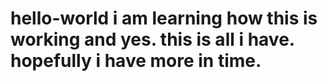 # hello-world  i am learning how this is working and yes. this is all i have. hopefully i have more in time. 
